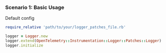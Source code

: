 ### Scenario 1: Basic Usage
Default config
```ruby
require_relative 'path/to/your/logger_patches_file.rb'

logger = Logger.new
logger.extend(OpenTelemetry::Instrumentation::Logger::Patches::Logger)
logger.initialize

```